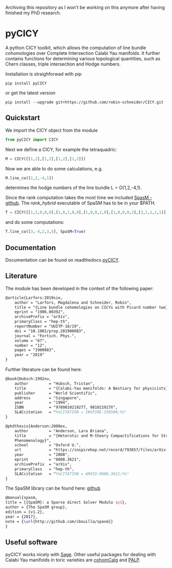 Archiving this repository as I won't be working on this anymore after having finished my PhD research.

# pyCICY

A python CICY toolkit, which allows the computation of line bundle cohomologies over Complete Intersection Calabi Yau manifolds. It further contains functions for determining various topological quantities, such as Chern classes, triple intersection and Hodge numbers.

Installation is straighforwad with pip

```console
pip install pyCICY
```

or get the latest version

```console
pip install --upgrade git+https://github.com/robin-schneider/CICY.git
```

## Quickstart

We import the CICY object from the module

```python
from pyCICY import CICY
```

Next we define a CICY, for example the tetraquadric:

```python
M = CICY([[1,2],[1,2],[1,2],[1,2]])
```

Now we are able to do some calculations, e.g.

```python
M.line_co([1,2,-4,1])
```

determines the hodge numbers of the line bundle L = O(1,2,-4,1).

Since the rank computation takes the most time we included [SpasM - github](http://github.com/cbouilla/spasm). The *rank_hybrid* executable of SpaSM has to be in your $PATH.

```python
T = CICY([[1,2,0,0,0],[1,0,2,0,0],[1,0,0,2,0],[1,0,0,0,2],[3,1,1,1,1]])
```

and do some computations:

```python
T.line_co([3,-4,2,3,5], SpaSM=True)
```

## Documentation

Documentation can be found on readthedocs [pyCICY](https://pycicy.readthedocs.io/en/latest/).

## Literature

The module has been developed in the context of the following paper:

```tex
@article{Larfors:2019sie,
    author = "Larfors, Magdalena and Schneider, Robin",
    title = "{Line bundle cohomologies on CICYs with Picard number two}",
    eprint = "1906.00392",
    archivePrefix = "arXiv",
    primaryClass = "hep-th",
    reportNumber = "UUITP-18/19",
    doi = "10.1002/prop.201900083",
    journal = "Fortsch. Phys.",
    volume = "67",
    number = "12",
    pages = "1900083",
    year = "2019"
}
````

Further literature can be found here:

```tex
@book{Hubsch:1992nu,
	author         = "Hubsch, Tristan",
	title          = "{Calabi-Yau manifolds: A Bestiary for physicists}",
	publisher      = "World Scientific",
	address        = "Singapore",
	year           = "1994",
	ISBN           = "9789810219277, 981021927X",
	SLACcitation   = "%%CITATION = INSPIRE-338506;%%"
}

@phdthesis{Anderson:2008ex,
	author         = "Anderson, Lara Briana",
	title          = "{Heterotic and M-theory Compactifications for String
	Phenomenology}",
	school         = "Oxford U.",
	url            = "https://inspirehep.net/record/793857/files/arXiv:0808.3621.pdf",
	year           = "2008",
	eprint         = "0808.3621",
	archivePrefix  = "arXiv",
	primaryClass   = "hep-th",
	SLACcitation   = "%%CITATION = ARXIV:0808.3621;%%"
}
```

The SpaSM library can be found here: [github](http://github.com/cbouilla/spasm)

```tex
@manual{spasm,
title = {{SpaSM}: a Sparse direct Solver Modulo $p$},
author = {The SpaSM group},
edition = {v1.2},
year = {2017},
note = {\url{http://github.com/cbouilla/spasm}}
}
```

## Useful software

pyCICY works nicely with [Sage](http://www.sagemath.org/). Other useful packages for dealing with Calabi Yau manifolds in toric varieties are [cohomCalg](https://github.com/BenjaminJurke/cohomCalg/) and [PALP](http://hep.itp.tuwien.ac.at/~kreuzer/CY/CYpalp.html).

